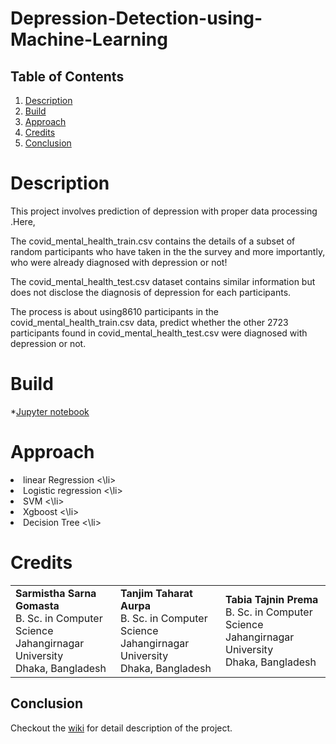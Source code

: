 # Depression-Detection-using-Machine-Learning


## Table of Contents
1. [ Description ](#description)
2. [ Build ](#build) 
3. [ Approach](#Approaches) 
5. [ Credits ](#Credits)
6. [ Conclusion ](#conclusion) 

<a name="description"></a>


# Description
This project involves prediction of depression with proper data processing .Here,

The covid_mental_health_train.csv contains the details of a subset of random participants who have taken in the the survey and more importantly, who were already diagnosed with depression or not!

The covid_mental_health_test.csv dataset contains similar information but does not disclose the diagnosis of depression for each participants.

The process is about using8610 participants in the covid_mental_health_train.csv data, predict whether the other 2723 participants found in covid_mental_health_test.csv were diagnosed with depression or not.

<a name="build"></a>
# Build
*[Jupyter notebook](https://jupyter.org/)

<a name="Approaches"></a>
# Approach
<li> linear Regression  <\li>
  <li> Logistic regression <\li>
    <li> SVM <\li>
      <li> Xgboost <\li>
        <li> Decision Tree <\li>

# Credits 

<table style="width:100%">
  <tr>
    <td> 
      <b>Sarmistha Sarna Gomasta</b> <br>
      B. Sc. in Computer Science <br>
      Jahangirnagar University <br>
      Dhaka, Bangladesh
    </td>
    <td> 
      <b>Tanjim Taharat Aurpa</b> <br>
      B. Sc. in Computer Science <br>
      Jahangirnagar University <br>
      Dhaka, Bangladesh
    </td>
    <td> 
      <b>Tabia Tajnin Prema </b> <br>
      B. Sc. in Computer Science <br>
      Jahangirnagar University <br>
      Dhaka, Bangladesh
    </td>
  </tr>
</table>

## Conclusion
Checkout the [wiki](https://www.demo.com) for detail description of the project.
